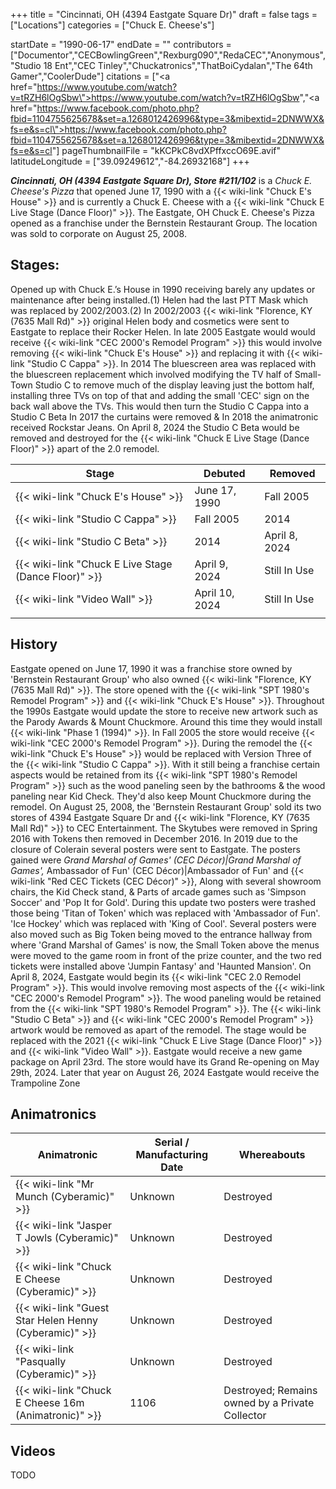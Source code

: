 +++
title = "Cincinnati, OH (4394 Eastgate Square Dr)"
draft = false
tags = ["Locations"]
categories = ["Chuck E. Cheese's"]


startDate = "1990-06-17"
endDate = ""
contributors = ["Documentor","CECBowlingGreen","Rexburg090","RedaCEC","Anonymous","Studio 18 Ent","CEC Tinley","Chuckatronics","ThatBoiCydalan","The 64th Gamer","CoolerDude"]
citations = ["<a href=\"https://www.youtube.com/watch?v=tRZH6lOgSbw\">https://www.youtube.com/watch?v=tRZH6lOgSbw</a>","<a href=\"https://www.facebook.com/photo.php?fbid=1104755625678&set=a.1268012426996&type=3&mibextid=2DNWWX&fs=e&s=cl\">https://www.facebook.com/photo.php?fbid=1104755625678&set=a.1268012426996&type=3&mibextid=2DNWWX&fs=e&s=cl</a>"]
pageThumbnailFile = "kKCPkC8vdXPffxccO69E.avif"
latitudeLongitude = ["39.09249612","-84.26932168"]
+++

***Cincinnati, OH (4394 Eastgate Square Dr), Store #211/102*** is a *Chuck E. Cheese's Pizza* that opened June 17, 1990 with a {{< wiki-link "Chuck E's House" >}} and is currently a Chuck E. Cheese with a {{< wiki-link "Chuck E Live Stage (Dance Floor)" >}}. The Eastgate, OH Chuck E. Cheese's Pizza opened as a franchise under the Bernstein Restaurant Group. The location was sold to corporate on August 25, 2008.

## Stages:

Opened up with Chuck E.’s House in 1990 receiving barely any updates or maintenance after being installed.(1) Helen had the last PTT Mask which was replaced by 2002/2003.(2) In 2002/2003 {{< wiki-link "Florence, KY (7635 Mall Rd)" >}} original Helen body and cosmetics were sent to Eastgate to replace their Rocker Helen. In late 2005 Eastgate would would receive {{< wiki-link "CEC 2000's Remodel Program" >}} this would involve removing {{< wiki-link "Chuck E's House" >}} and replacing it with {{< wiki-link "Studio C Cappa" >}}. In 2014 The bluescreen area was replaced with the bluescreen replacement which involved modifying the TV half of Small-Town Studio C to remove much of the display leaving just the bottom half, installing three TVs on top of that and adding the small 'CEC' sign on the back wall above the TVs. This would then turn the Studio C Cappa into a Studio C Beta In 2017 the curtains were removed &amp; In 2018 the animatronic received Rockstar Jeans. On April 8, 2024 the Studio C Beta would be removed and destroyed for the {{< wiki-link "Chuck E Live Stage (Dance Floor)" >}} apart of the 2.0 remodel.

| Stage                                                      | Debuted        | Removed       |
|------------------------------------------------------------|----------------|---------------|
| {{< wiki-link "Chuck E's House" >}}                  | June 17, 1990  | Fall 2005     |
| {{< wiki-link "Studio C Cappa" >}}                   | Fall 2005      | 2014          |
| {{< wiki-link "Studio C Beta" >}}                    | 2014           | April 8, 2024 |
| {{< wiki-link "Chuck E Live Stage (Dance Floor)" >}} | April 9, 2024  | Still In Use  |
| {{< wiki-link "Video Wall" >}}                       | April 10, 2024 | Still In Use  |
|                                                            |                |               |

## History

Eastgate opened on June 17, 1990 it was a franchise store owned by 'Bernstein Restaurant Group' who also owned {{< wiki-link "Florence, KY (7635 Mall Rd)" >}}. The store opened with the {{< wiki-link "SPT 1980's Remodel Program" >}} and {{< wiki-link "Chuck E's House" >}}. Throughout the 1990s Eastgate would update the store to receive new artwork such as the Parody Awards &amp; Mount Chuckmore. Around this time they would install {{< wiki-link "Phase 1 (1994)" >}}. In Fall 2005 the store would receive {{< wiki-link "CEC 2000's Remodel Program" >}}. During the remodel the {{< wiki-link "Chuck E's House" >}} would be replaced with Version Three of the {{< wiki-link "Studio C Cappa" >}}. With it still being a franchise certain aspects would be retained from its {{< wiki-link "SPT 1980's Remodel Program" >}} such as the wood paneling seen by the bathrooms &amp; the wood paneling near Kid Check. They'd also keep Mount Chuckmore during the remodel. On August 25, 2008, the 'Bernstein Restaurant Group' sold its two stores of 4394 Eastgate Square Dr and {{< wiki-link "Florence, KY (7635 Mall Rd)" >}} to CEC Entertainment. The Skytubes were removed in Spring 2016 with Tokens then removed in December 2016. In 2019 due to the closure of Colerain several posters were sent to Eastgate. The posters gained were *Grand Marshal of Games' (CEC Décor)|Grand Marshal of Games',* Ambassador of Fun' (CEC Décor)|Ambassador of Fun' and {{< wiki-link "Red CEC Tickets (CEC Décor)" >}}, Along with several showroom chairs, the Kid Check stand, &amp; Parts of arcade games such as 'Simpson Soccer' and 'Pop It for Gold'. During this update two posters were trashed those being 'Titan of Token' which was replaced with 'Ambassador of Fun'. 'Ice Hockey' which was replaced with 'King of Cool'. Several posters were also moved such as Big Token being moved to the entrance hallway from where 'Grand Marshal of Games' is now, the Small Token above the menus were moved to the game room in front of the prize counter, and the two red tickets were installed above 'Jumpin Fantasy' and 'Haunted Mansion'. On April 8, 2024, Eastgate would begin its {{< wiki-link "CEC 2.0 Remodel Program" >}}. This would involve removing most aspects of the {{< wiki-link "CEC 2000's Remodel Program" >}}. The wood paneling would be retained from the {{< wiki-link "SPT 1980's Remodel Program" >}}. The {{< wiki-link "Studio C Beta" >}} and {{< wiki-link "CEC 2000's Remodel Program" >}} artwork would be removed as apart of the remodel. The stage would be replaced with the 2021 {{< wiki-link "Chuck E Live Stage (Dance Floor)" >}} and {{< wiki-link "Video Wall" >}}. Eastgate would receive a new game package on April 23rd. The store would have its Grand Re-opening on May 29th, 2024. Later that year on August 26, 2024 Eastgate would receive the Trampoline Zone

## Animatronics

| Animatronic                                                  | Serial / Manufacturing Date | Whereabouts                                     |
|--------------------------------------------------------------|-----------------------------|-------------------------------------------------|
| {{< wiki-link "Mr Munch (Cyberamic)" >}}               | Unknown                     | Destroyed                                       |
| {{< wiki-link "Jasper T Jowls (Cyberamic)" >}}         | Unknown                     | Destroyed                                       |
| {{< wiki-link "Chuck E Cheese (Cyberamic)" >}}         | Unknown                     | Destroyed                                       |
| {{< wiki-link "Guest Star Helen Henny (Cyberamic)" >}} | Unknown                     | Destroyed                                       |
| {{< wiki-link "Pasqually (Cyberamic)" >}}              | Unknown                     | Destroyed                                       |
| {{< wiki-link "Chuck E Cheese 16m (Animatronic)" >}}   | 1106                        | Destroyed; Remains owned by a Private Collector |

## Videos

TODO